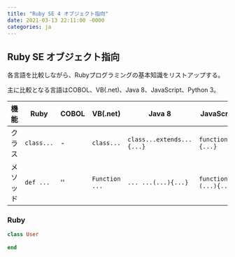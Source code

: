 ```yaml
---
title: "Ruby SE 4 オブジェクト指向"
date: 2021-03-13 22:11:00 -0000
categories: ja
---
```

## Ruby SE オブジェクト指向

各言語を比較しながら、Rubyプログラミングの基本知識をリストアップする。

主に比較となる言語はCOBOL、VB(.net)、Java 8、JavaScript、Python 3。

機能         |Ruby          | COBOL     | VB(.net)          | Java 8              | JavaScript             | Python 3
-------------|-------------|------------|------------------|---------------------|-------------------------|------------------------------------
クラス       | `class...`   |  -        | `class...`       | `class...extends...{...}` | `function...{...}`| `class ... : ...`
メソッド     | `def ...`    |  ''       | `Function ...`   | `... ...(...){...}`       | `function...(...){...}`| `def ...: ...`  

### Ruby

```ruby
class User
  
end
```
